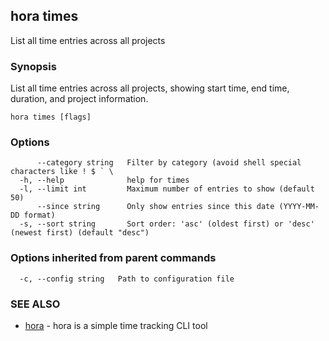 ## hora times

List all time entries across all projects

### Synopsis

List all time entries across all projects, showing start time, end time, duration, and project information.

```
hora times [flags]
```

### Options

```
      --category string   Filter by category (avoid shell special characters like ! $ ` \
  -h, --help              help for times
  -l, --limit int         Maximum number of entries to show (default 50)
      --since string      Only show entries since this date (YYYY-MM-DD format)
  -s, --sort string       Sort order: 'asc' (oldest first) or 'desc' (newest first) (default "desc")
```

### Options inherited from parent commands

```
  -c, --config string   Path to configuration file
```

### SEE ALSO

* [hora](README.md)	 - hora is a simple time tracking CLI tool

